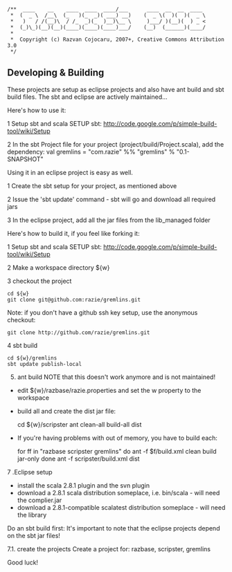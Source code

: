     /**  ____    __    ____  ____  ____/___      ____  __  __  ____
     *  (  _ \  /__\  (_   )(_  _)( ___) __)    (  _ \(  )(  )(  _ \
     *   )   / /(__)\  / /_  _)(_  )__)\__ \     )___/ )(__)(  ) _ <
     *  (_)\_)(__)(__)(____)(____)(____)___/    (__)  (______)(____/
     *                      
     *  Copyright (c) Razvan Cojocaru, 2007+, Creative Commons Attribution 3.0
     */

Developing & Building
---------------------

These projects are setup as eclipse projects and also have ant build and sbt build files. 
The sbt and eclipse are actively maintained...


Here's how to use it:

1 Setup sbt and scala
SETUP sbt: http://code.google.com/p/simple-build-tool/wiki/Setup

2 In the sbt Project file for your project (project/build/Project.scala), add the dependency:
  val gremlins   = "com.razie" %% "gremlins"       % "0.1-SNAPSHOT"


Using it in an eclipse project is easy as well.

1 Create the sbt setup for your project, as mentioned above

2 Issue the 'sbt update' command - sbt will go and download all required jars 

3 In the eclipse project, add all the jar files from the lib_managed folder


Here's how to build it, if you feel like forking it:

1 Setup sbt and scala
SETUP sbt: http://code.google.com/p/simple-build-tool/wiki/Setup

2 Make a workspace directory ${w}

3 checkout the project

    cd ${w}
    git clone git@github.com:razie/gremlins.git

Note: if you don't have a github ssh key setup, use the anonymous checkout:

    git clone http://github.com/razie/gremlins.git

4 sbt build

    cd ${w}/gremlins
    sbt update publish-local
                
5. ant build NOTE that this doesn't work anymore and is not maintained!

-  edit ${w}/razbase/razie.properties and set the w property to the workspace

-  build all and create the dist jar file:

    cd ${w}/scripster
    ant clean-all build-all dist

-  If you're having problems with out of memory, you have to build each:

    for ff in "razbase scripster gremlins"
    do
      ant -f $f/build.xml clean build jar-only
    done
    ant -f scripster/build.xml dist

7 .Eclipse setup

   * install the scala 2.8.1 plugin and the svn plugin
   * download a 2.8.1 scala distribution someplace, i.e. bin/scala - will need the complier.jar
   * download a 2.8.1-compatible scalatest distribution someplace - will need the library 
   
   Do an sbt build first: It's important to note that the eclipse projects depend on the sbt jar files! 
   
7.1. create the projects
   Create a project for: razbase, scripster, gremlins


Good luck!

